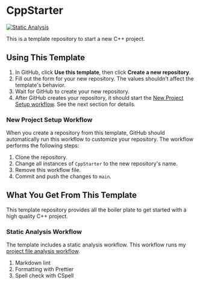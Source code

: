 # CppStarter

[![Static Analysis](https://github.com/brobeson/CppStarter/actions/workflows/static_analysis.yaml/badge.svg)](https://github.com/brobeson/CppStarter/actions/workflows/static_analysis.yaml)

This is a template repository to start a new C++ project.

## Using This Template

1. In GitHub, click **Use this template**, then click **Create a new repository**.
1. Fill out the form for your new repository.
   The values shouldn't affect the template's behavior.
1. Wait for GitHub to create your new repository.
1. After GitHub creates your repository, it should start the [New Project Setup workflow](/.github/workflows/template_customization.yaml).
   See the next section for details.

### New Project Setup Workflow

When you create a repository from this template, GitHub should automatically run this workflow to customize your repository.
The workflow performs the following steps:

1. Clone the repository.
1. Change all instances of `CppStarter` to the new repository's name.
1. Remove this workflow file.
1. Commit and push the changes to `main`.

## What You Get From This Template

This template repository provides all the boiler plate to get started with a high quality C++ project.

### Static Analysis Workflow

The template includes a static analysis workflow.
This workflow runs my [project file analysis workflow](https://github.com/brobeson/SupportFileQuality).

1. Markdown lint
1. Formatting with Prettier
1. Spell check with CSpell

